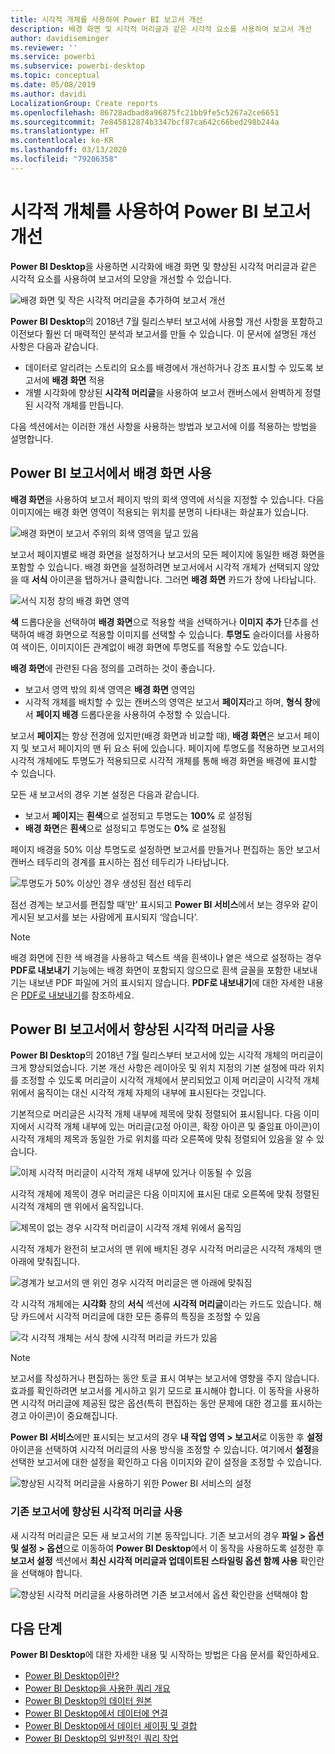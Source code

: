 ```yaml
---
title: 시각적 개체를 사용하여 Power BI 보고서 개선
description: 배경 화면 및 시각적 머리글과 같은 시각적 요소를 사용하여 보고서 개선
author: davidiseminger
ms.reviewer: ''
ms.service: powerbi
ms.subservice: powerbi-desktop
ms.topic: conceptual
ms.date: 05/08/2019
ms.author: davidi
LocalizationGroup: Create reports
ms.openlocfilehash: 86728adbad8a96875fc21bb9fe5c5267a2ce6651
ms.sourcegitcommit: 7e845812874b3347bcf87ca642c66bed298b244a
ms.translationtype: HT
ms.contentlocale: ko-KR
ms.lasthandoff: 03/13/2020
ms.locfileid: "79206358"
---
```

# <a name="use-visual-elements-to-enhance-power-bi-reports"></a>시각적 개체를 사용하여 Power BI 보고서 개선

**Power BI Desktop**을 사용하면 시각화에 배경 화면 및 향상된 시각적 머리글과 같은 시각적 요소를 사용하여 보고서의 모양을 개선할 수 있습니다.

![배경 화면 및 작은 시각적 머리글을 추가하여 보고서 개선](media/desktop-visual-elements-for-reports/visual-elements-for-reports_01.png)

**Power BI Desktop**의 2018년 7월 릴리스부터 보고서에 사용할 개선 사항을 포함하고 이전보다 훨씬 더 매력적인 분석과 보고서를 만들 수 있습니다. 이 문서에 설명된 개선 사항은 다음과 같습니다. 

* 데이터로 알리려는 스토리의 요소를 배경에서 개선하거나 강조 표시할 수 있도록 보고서에 **배경 화면** 적용
* 개별 시각화에 향상된 **시각적 머리글**을 사용하여 보고서 캔버스에서 완벽하게 정렬된 시각적 개체를 만듭니다. 

다음 섹션에서는 이러한 개선 사항을 사용하는 방법과 보고서에 이를 적용하는 방법을 설명합니다.

## <a name="using-wallpaper-in-power-bi-reports"></a>Power BI 보고서에서 배경 화면 사용

**배경 화면**을 사용하여 보고서 페이지 밖의 회색 영역에 서식을 지정할 수 있습니다. 다음 이미지에는 배경 화면 영역이 적용되는 위치를 분명히 나타내는 화살표가 있습니다. 

![배경 화면이 보고서 주위의 회색 영역을 덮고 있음](media/desktop-visual-elements-for-reports/visual-elements-for-reports_02.png)

보고서 페이지별로 배경 화면을 설정하거나 보고서의 모든 페이지에 동일한 배경 화면을 포함할 수 있습니다. 배경 화면을 설정하려면 보고서에서 시각적 개체가 선택되지 않았을 때 **서식** 아이콘을 탭하거나 클릭합니다. 그러면 **배경 화면** 카드가 창에 나타납니다.

![서식 지정 창의 배경 화면 영역](media/desktop-visual-elements-for-reports/visual-elements-for-reports_03.png)

**색** 드롭다운을 선택하여 **배경 화면**으로 적용할 색을 선택하거나 **이미지 추가** 단추를 선택하여 배경 화면으로 적용할 이미지를 선택할 수 있습니다. **투명도** 슬라이더를 사용하여 색이든, 이미지이든 관계없이 배경 화면에 투명도를 적용할 수도 있습니다.

**배경 화면**에 관련된 다음 정의를 고려하는 것이 좋습니다.

* 보고서 영역 밖의 회색 영역은 **배경 화면** 영역임
* 시각적 개체를 배치할 수 있는 캔버스의 영역은 보고서 **페이지**라고 하며, **형식 창**에서 **페이지 배경** 드롭다운을 사용하여 수정할 수 있습니다.

보고서 **페이지**는 항상 전경에 있지만(배경 화면과 비교할 때), **배경 화면**은 보고서 페이지 및 보고서 페이지의 맨 뒤 요소 뒤에 있습니다. 페이지에 투명도를 적용하면 보고서의 시각적 개체에도 투명도가 적용되므로 시각적 개체를 통해 배경 화면을 배경에 표시할 수 있습니다.

모든 새 보고서의 경우 기본 설정은 다음과 같습니다.

* 보고서 **페이지**는 **흰색**으로 설정되고 투명도는 **100%** 로 설정됨
* **배경 화면**은 **흰색**으로 설정되고 투명도는 **0%** 로 설정됨

페이지 배경을 50% 이상 투명도로 설정하면 보고서를 만들거나 편집하는 동안 보고서 캔버스 테두리의 경계를 표시하는 점선 테두리가 나타납니다. 

![투명도가 50% 이상인 경우 생성된 점선 테두리](media/desktop-visual-elements-for-reports/visual-elements-for-reports_04.png)

점선 경계는 보고서를 편집할 때’만’ 표시되고 **Power BI 서비스**에서 보는 경우와 같이 게시된 보고서를 보는 사람에게 표시되지 ‘않습니다’.  

> [!NOTE]
> 배경 화면에 진한 색 배경을 사용하고 텍스트 색을 흰색이나 옅은 색으로 설정하는 경우 **PDF로 내보내기** 기능에는 배경 화면이 포함되지 않으므로 흰색 글꼴을 포함한 내보내기는 내보낸 PDF 파일에 거의 표시되지 않습니다. **PDF로 내보내기**에 대한 자세한 내용은 [PDF로 내보내기](desktop-export-to-pdf.md)를 참조하세요.


## <a name="using-improved-visual-headers-in-power-bi-reports"></a>Power BI 보고서에서 향상된 시각적 머리글 사용

**Power BI Desktop**의 2018년 7월 릴리스부터 보고서에 있는 시각적 개체의 머리글이 크게 향상되었습니다. 기본 개선 사항은 레이아웃 및 위치 지정의 기본 설정에 따라 위치를 조정할 수 있도록 머리글이 시각적 개체에서 분리되었고 이제 머리글이 시각적 개체 위에서 움직이는 대신 시각적 개체 자체의 내부에 표시된다는 것입니다. 

기본적으로 머리글은 시각적 개체 내부에 제목에 맞춰 정렬되어 표시됩니다. 다음 이미지에서 시각적 개체 내부에 있는 머리글(고정 아이콘, 확장 아이콘 및 줄임표 아이콘)이 시각적 개체의 제목과 동일한 가로 위치를 따라 오른쪽에 맞춰 정렬되어 있음을 알 수 있습니다.

![이제 시각적 머리글이 시각적 개체 내부에 있거나 이동될 수 있음](media/desktop-visual-elements-for-reports/visual-elements-for-reports_05.png)

시각적 개체에 제목이 경우 머리글은 다음 이미지에 표시된 대로 오른쪽에 맞춰 정렬된 시각적 개체의 맨 위에서 움직입니다. 

![제목이 없는 경우 시각적 머리글이 시각적 개체 위에서 움직임](media/desktop-visual-elements-for-reports/visual-elements-for-reports_07.png)

시각적 개체가 완전히 보고서의 맨 위에 배치된 경우 시각적 머리글은 시각적 개체의 맨 아래에 맞춰집니다. 

![경계가 보고서의 맨 위인 경우 시각적 머리글은 맨 아래에 맞춰짐](media/desktop-visual-elements-for-reports/visual-elements-for-reports_08.png)

각 시각적 개체에는 **시각화** 창의 **서식** 섹션에 **시각적 머리글**이라는 카드도 있습니다. 해당 카드에서 시각적 머리글에 대한 모든 종류의 특징을 조정할 수 있음

![각 시각적 개체는 서식 창에 시각적 머리글 카드가 있음](media/desktop-visual-elements-for-reports/visual-elements-for-reports_09.png)

> [!NOTE]
> 보고서를 작성하거나 편집하는 동안 토글 표시 여부는 보고서에 영향을 주지 않습니다. 효과를 확인하려면 보고서를 게시하고 읽기 모드로 표시해야 합니다. 이 동작을 사용하면 시각적 머리글에 제공된 많은 옵션(특히 편집하는 동안 문제에 대한 경고를 표시하는 경고 아이콘)이 중요해집니다.

**Power BI 서비스**에만 표시되는 보고서의 경우 **내 작업 영역 > 보고서**로 이동한 후 **설정** 아이콘을 선택하여 시각적 머리글의 사용 방식을 조정할 수 있습니다. 여기에서 **설정**을 선택한 보고서에 대한 설정을 확인하고 다음 이미지와 같이 설정을 조정할 수 있습니다.

![향상된 시각적 머리글을 사용하기 위한 Power BI 서비스의 설정](media/desktop-visual-elements-for-reports/visual-elements-for-reports_10.png)

### <a name="enabling-improved-visual-headers-for-existing-reports"></a>기존 보고서에 향상된 시각적 머리글 사용

새 시각적 머리글은 모든 새 보고서의 기본 동작입니다. 기존 보고서의 경우 **파일 > 옵션 및 설정 > 옵션**으로 이동하여 **Power BI Desktop**에서 이 동작을 사용하도록 설정한 후 **보고서 설정** 섹션에서 **최신 시각적 머리글과 업데이트된 스타일링 옵션 함께 사용** 확인란을 선택해야 합니다.

![향상된 시각적 머리글을 사용하려면 기존 보고서에서 옵션 확인란을 선택해야 함](media/desktop-visual-elements-for-reports/visual-elements-for-reports_06.png)


## <a name="next-steps"></a>다음 단계
**Power BI Desktop**에 대한 자세한 내용 및 시작하는 방법은 다음 문서를 확인하세요.

* [Power BI Desktop이란?](desktop-what-is-desktop.md)
* [Power BI Desktop을 사용한 쿼리 개요](desktop-query-overview.md)
* [Power BI Desktop의 데이터 원본](desktop-data-sources.md)
* [Power BI Desktop에서 데이터에 연결](desktop-connect-to-data.md)
* [Power BI Desktop에서 데이터 셰이핑 및 결합](desktop-shape-and-combine-data.md)
* [Power BI Desktop의 일반적인 쿼리 작업](desktop-common-query-tasks.md)   

